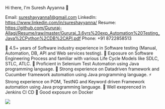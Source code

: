 Hi there, I'm Suresh Ayyanna 👋

Email: sureshayyanna1@gmail.com
LinkedIn: https://www.linkedin.com/in/sureshayyanna/
Resume: https://github.com/Gururaj-Allagi/Resume/raw/master/Gururaj_3.6yrs%20exp_Automation%20Testing_Java%2CPython%2CDB%2CAPI.pdf
Phone: +91 8722858513

🔭 4.5+ years of Software industry experience in Software testing (Manual, Automation, DB, API and Web services testing).
🌱 Exposure on Software Engineering Process and familiar with various Life Cycle Models like SDLC, STLC, ATLC.
👯 Proficient in Selenium Test Automation using Java programming language.
🥅 Strong experience on Datadriven framework and Cucumber framework automation using Java programming language.
⚡ Strong experience on POM, TestNG and Keyword driven Framework automation using Java programming language.
👯 Well exeprenced in Jenkins CI CD
🔭 Good exposure on Docker

<Image src="https://github-readme-stats.vercel.app/api?username=sureshayyanna&&show_icons=true&title_color=ffffff&icon_color=bb2acf&text_color=daf7dc&bg_color=151919">

<!--
**sureshayyanna/sureshayyanna** is a ✨ _special_ ✨ repository because its `README.md` (this file) appears on your GitHub profile.





